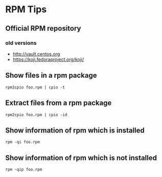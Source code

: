 # RPM Tips

## Official RPM repository

### old versions

- http://vault.centos.org
- https://koji.fedoraproject.org/koji/

## Show files in a rpm package

```
rpm2cpio foo.rpm | cpio -t
```

## Extract files from a rpm package

```
rpm2cpio foo.rpm | cpio -id
```

## Show information of rpm which is installed

```
rpm -qi foo.rpm
```

## Show information of rpm which is not installed

```
rpm -qip foo.rpm
```